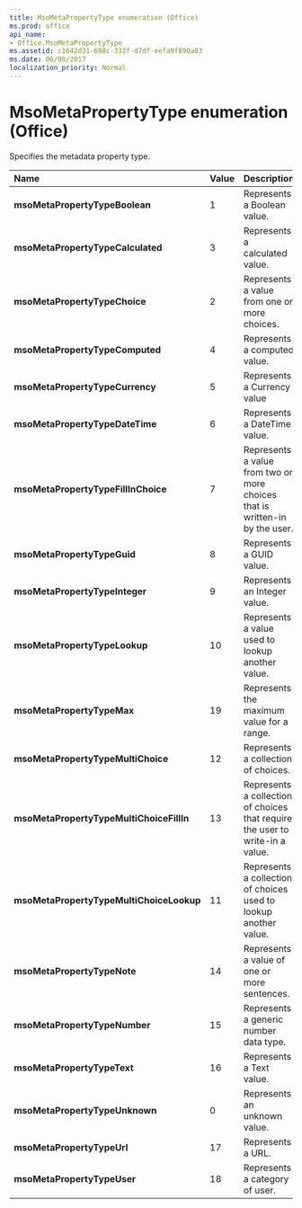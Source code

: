 ```yaml
---
title: MsoMetaPropertyType enumeration (Office)
ms.prod: office
api_name:
- Office.MsoMetaPropertyType
ms.assetid: c1642d31-698c-332f-d7df-eefa9f890a83
ms.date: 06/08/2017
localization_priority: Normal
---
```



# MsoMetaPropertyType enumeration (Office)

Specifies the metadata property type.



|Name|Value|Description|
|:-----|:-----|:-----|
|**msoMetaPropertyTypeBoolean**|1|Represents a Boolean value.|
|**msoMetaPropertyTypeCalculated**|3|Represents a calculated value.|
|**msoMetaPropertyTypeChoice**|2|Represents a value from one or more choices.|
|**msoMetaPropertyTypeComputed**|4|Represents a computed value.|
|**msoMetaPropertyTypeCurrency**|5|Represents a Currency value|
|**msoMetaPropertyTypeDateTime**|6|Represents a DateTime value.|
|**msoMetaPropertyTypeFillInChoice**|7|Represents a value from two or more choices that is written-in by the user.|
|**msoMetaPropertyTypeGuid**|8|Represents a GUID value.|
|**msoMetaPropertyTypeInteger**|9|Represents an Integer value.|
|**msoMetaPropertyTypeLookup**|10|Represents a value used to lookup another value.|
|**msoMetaPropertyTypeMax**|19|Represents the maximum value for a range.|
|**msoMetaPropertyTypeMultiChoice**|12|Represents a collection of choices.|
|**msoMetaPropertyTypeMultiChoiceFillIn**|13|Represents a collection of choices that require the user to write-in a value.|
|**msoMetaPropertyTypeMultiChoiceLookup**|11|Represents a collection of choices used to lookup another value.|
|**msoMetaPropertyTypeNote**|14|Represents a value of one or more sentences.|
|**msoMetaPropertyTypeNumber**|15|Represents a generic number data type.|
|**msoMetaPropertyTypeText**|16|Represents a Text value.|
|**msoMetaPropertyTypeUnknown**|0|Represents an unknown value.|
|**msoMetaPropertyTypeUrl**|17|Represents a URL.|
|**msoMetaPropertyTypeUser**|18|Represents a category of user.|

